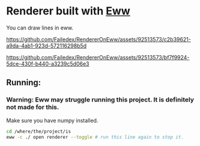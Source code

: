 # Renderer built with [Eww](https://github.com/elkowar/eww)

You can draw lines in eww.


https://github.com/Failedex/RendererOnEww/assets/92513573/c2b39621-a9da-4ab1-923d-572116298b5d



https://github.com/Failedex/RendererOnEww/assets/92513573/bf7f9924-5dce-430f-b440-a3239c5d06e3


## Running:
### Warning: Eww may struggle running this project. It is definitely **not made for this**.
Make sure you have numpy installed.
```sh
cd /where/the/project/is
eww -c ./ open renderer --toggle # run this line again to stop it.
```

